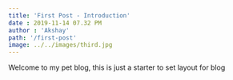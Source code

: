 ```yaml
---
title: 'First Post - Introduction'
date : 2019-11-14 07.32 PM
author : 'Akshay'
path: '/first-post'
image: ../../images/third.jpg
---
```


Welcome to my pet blog, this is just a starter to set layout for blog